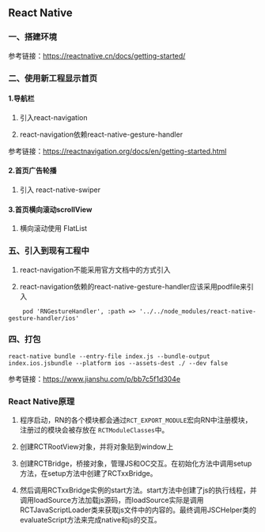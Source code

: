 ## React Native

### 一、搭建环境

参考链接：https://reactnative.cn/docs/getting-started/


### 二、使用新工程显示首页

#### 1.导航栏

 1. 引入react-navigation

 2. react-navigation依赖react-native-gesture-handler

参考链接：https://reactnavigation.org/docs/en/getting-started.html

#### 2.首页广告轮播

 1. 引入 react-native-swiper


#### 3.首页横向滚动scrollView

 1. 横向滚动使用 FlatList


### 五、引入到现有工程中

 1. react-navigation不能采用官方文档中的方式引入

 2. react-navigation依赖的react-native-gesture-handler应该采用podfile来引入

```
    pod 'RNGestureHandler', :path => '../../node_modules/react-native-gesture-handler/ios'

```


### 四、打包

```
react-native bundle --entry-file index.js --bundle-output index.ios.jsbundle --platform ios --assets-dest ./ --dev false

```

参考链接：https://www.jianshu.com/p/bb7c5f1d304e



### React Native原理

 1. 程序启动，RN的各个模块都会通过```RCT_EXPORT_MODULE```宏向RN中注册模块，注册过的模块会被存放在 ```RCTModuleClasses```中。

 2. 创建RCTRootView对象，并将对象贴到window上

 3. 创建RCTBridge，桥接对象，管理JS和OC交互。在初始化方法中调用setup方法，在setup方法中创建了RCTxxBridge。

 4. 然后调用RCTxxBridge实例的start方法。start方法中创建了js的执行线程，并调用loadSource方法加载js源码，而loadSource实际是调用RCTJavaScriptLoader类来获取js文件中的内容的。最终调用JSCHelper类的evaluateScript方法来完成native和js的交互。

